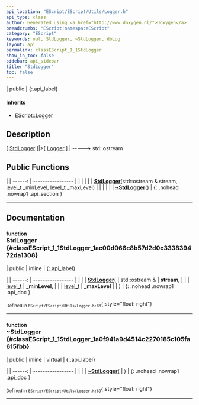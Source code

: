```yaml
---
api_location: "EScript/EScript/Utils/Logger.h"
api_type: class
author: Generated using <a href="http://www.doxygen.nl/">Doxygen</a>
breadcrumbs: "EScript:namespaceEScript"
category: "EScript"
keywords: out, StdLogger, ~StdLogger, doLog
layout: api
permalink: classEScript_1_1StdLogger
show_in_toc: false
sidebar: api_sidebar
title: "StdLogger"
toc: false
---
```


| public |
{:.api_label}

#### Inherits

* [EScript::Logger](classEScript_1_1Logger)


## Description



[ [StdLogger](classEScript_1_1StdLogger) ]|>[ [Logger](classEScript_1_1Logger) ] | -----> std::ostream



## Public Functions

|
| ------: | ----------------- |
|  | |
|  | **[StdLogger](#classEScript_1_1StdLogger_1ac00d066c8b57d2d0c333839472da1308)**(std::ostream & stream,  [level_t](classEScript_1_1Logger#classEScript_1_1Logger_1af7489e70904380598b796aa085bc7b45)  _minLevel,  [level_t](classEScript_1_1Logger#classEScript_1_1Logger_1af7489e70904380598b796aa085bc7b45)  _maxLevel) |
|  | |
|  | **[~StdLogger](#classEScript_1_1StdLogger_1a0f941a9d4514c2270185c105fa615fbb)**() |
{: .nohead .nowrap1 .api_section }


-------------------------------------------------------------------

## Documentation

### <small>function</small><br/> StdLogger {#classEScript_1_1StdLogger_1ac00d066c8b57d2d0c333839472da1308}

| public | inline |
{:.api_label}

|
| ------: | ----------------- |
|  |
|  **[StdLogger](#classEScript_1_1StdLogger_1ac00d066c8b57d2d0c333839472da1308)**( | std::ostream & | **stream**, |
| |  [level_t](classEScript_1_1Logger#classEScript_1_1Logger_1af7489e70904380598b796aa085bc7b45)  | **_minLevel**, |
| |  [level_t](classEScript_1_1Logger#classEScript_1_1Logger_1af7489e70904380598b796aa085bc7b45)  | **_maxLevel** |
|   ) |
{: .nohead .nowrap1 .api_doc }





<sub>Defined in `EScript/EScript/Utils/Logger.h:88`</sub>{:style="float: right"}

-------------------------------------------------------------------

### <small>function</small><br/> ~StdLogger {#classEScript_1_1StdLogger_1a0f941a9d4514c2270185c105fa615fbb}

| public | inline | virtual |
{:.api_label}

|
| ------: | ----------------- |
|  |
|  **[~StdLogger](#classEScript_1_1StdLogger_1a0f941a9d4514c2270185c105fa615fbb)**( |  ) |
{: .nohead .nowrap1 .api_doc }





<sub>Defined in `EScript/EScript/Utils/Logger.h:89`</sub>{:style="float: right"}

-------------------------------------------------------------------

